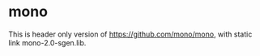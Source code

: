 # mono
This is header only version of https://github.com/mono/mono, with static link mono-2.0-sgen.lib. 
